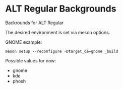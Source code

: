 # ALT Regular Backgrounds
Backrounds for ALT Regular

The desired environment is set via meson options.

GNOME example:
```
meson setup --reconfigure -Dtarget_de=gnome _build
```

Possible values for now:
* gnome
* kde
* phosh
